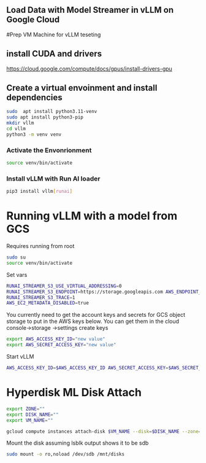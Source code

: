 ## Load Data with Model Streamer in vLLM on Google Cloud


#Prep VM Machine for vLLM teseting

## install CUDA and drivers
https://cloud.google.com/compute/docs/gpus/install-drivers-gpu

## Create a virtual envoinment and install dependencies 
 ```sh
sudo  apt install python3.11-venv
sudo apt install python3-pip
mkdir vllm
cd vllm
python3 -m venv venv
```

### Activate the Envonrionment
 ```sh
 source venv/bin/activate
```
### Install vLLM with Run AI loader
```sh
pip3 install vllm[runai]
```

# Running vLLM with a model from GCS
Requires running from root

```sh
sudo su
source venv/bin/activate
```

Set vars
```sh
RUNAI_STREAMER_S3_USE_VIRTUAL_ADDRESSING=0
RUNAI_STREAMER_S3_ENDPOINT=https://storage.googleapis.com AWS_ENDPOINT_URL=https://storage.googleapis.com
RUNAI_STREAMER_S3_TRACE=1
AWS_EC2_METADATA_DISABLED=true
```
You currently need to get the account keys and secrets for GCS object storage to put in the AWS keys below. You can get them in the cloud console->storage ->settings create keys

```sh
export AWS_ACCESS_KEY_ID="new value"
export AWS_SECRET_ACCESS_KEY="new value"
```

Start vLLM
```sh
AWS_ACCESS_KEY_ID=$AWS_ACCESS_KEY_ID AWS_SECRET_ACCESS_KEY=$AWS_SECRET_ACCESS_KEY RUNAI_STREAMER_S3_ENDPOINT=https://storage.googleapis.com AWS_ENDPOINT_URL=https://storage.googleapis.com vllm serve s3://bkauf-models-usc/Llama-3.1-70B-Instruct --load-format runai_streamer --swap-space 10
```


# Hyperdisk ML Disk Attach

```sh
export ZONE=""
export DISK_NAME=""
export VM_NAME=""
```

```sh
gcloud compute instances attach-disk $VM_NAME --disk=$DISK_NAME --zone=$ZONE --mode=ro
```

Mount the disk assuming lsblk output shows it to be sdb
```sh
sudo mount -o ro,noload /dev/sdb /mnt/disks
```




